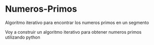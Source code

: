 # Numeros-Primos
Algoritmo iterativo para encontrar los numeros primos en un segmento

Voy a construir un algoritmo iterativo para obtener numeros primos utilizando python
